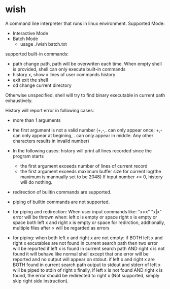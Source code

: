 # wish 
A command line interpreter that runs in linux environment.
Supported Mode:

- Interactive Mode
- Batch Mode 
	- usage     ./wish batch.txt

supported built-in commands:
- path  change path, path will be overwriten each time. When empty shell is provided, shell can only execute built-in commands
- history x, show x lines of user commands history
- exit exit the shell
- cd    change current directory

Otherwise unspecified, shell will try to find binary executable in current path exhaustively.

History will report error in following cases:
- more than 1 arguments
- the first argument is not a valid number
	(+,-,. can only appear once; +,- can only appear at begining, . can only appear in middle. Any other characters results in invalid number)
- In the following cases: history will print all lines recorded since the program starts
	- the first argument exceeds number of lines of current record
	- the first argument exceeds maximum buffer size for current log(the maximum is mannually set to be 2048)
If input number <= 0, history will do nothing.


- redirection of builtin commands are supported.
- piping of builtin commands are not supported.

- for piping and redirection:
	When user input commands like: "x>x"  "x|x"
	error will be thrown when:
		left x is empty or space
		right x is empty or space
		both left x and right x is empty or space
for redirction, addtionally, multiple files after > will be regarded as errors

- for piping:
	when both left x and right x are not empty:
		if BOTH left x and right x excutables are not found in current search path
			then two error will be reported
		if left x is found in current search path AND right x is not found
			it will behave like normal shell except that one error will be reported and no output will appear on stdout.
		if left x and right x are BOTH found in current search path
			output to stdout and stderr of left x will be piped to stdin of right x
		finally, if left x is not found AND right x is found, the error should be redirected to right x (Not supported, simply skip right side instruction).



  
